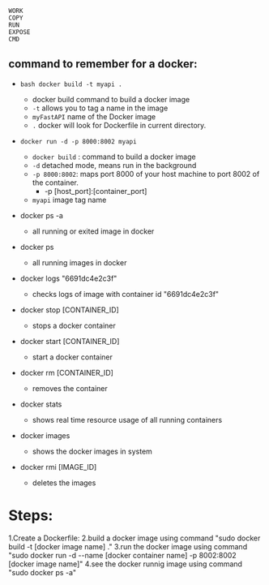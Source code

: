 ```FROM
WORK
COPY
RUN
EXPOSE
CMD
```

## command to remember for a docker:
- ```bash docker build -t myapi .```
    - docker build command to build a docker image
    - `-t` allows you to tag a name in the image
    - `myFastAPI` name of the Docker image
    -  `.` docker will look for Dockerfile in current directory.

- ``docker run -d -p 8000:8002 myapi``
    - `docker build` : command to build a docker image
    - ``-d`` detached mode, means run in the background
    - `-p 8000:8002`: maps port 8000 of your host machine to port 8002 of the container.
        - -p [host_port]:[container_port]
    - `myapi` image tag name

- docker ps -a
    - all running or exited image in docker 
- docker ps
    - all running images in docker
    
- docker logs "6691dc4e2c3f"
    - checks logs of image with container id "6691dc4e2c3f"

- docker stop [CONTAINER_ID]
    - stops a docker container
- docker start [CONTAINER_ID]
    - start a docker container
- docker rm [CONTAINER_ID]
    - removes the container
- docker stats
    - shows real time resource usage of all running containers

- docker images
    - shows the docker images in system
- docker rmi [IMAGE_ID]
    - deletes the images

# Steps:
1.Create a Dockerfile:
2.build a docker image using command "sudo docker build -t [docker image name] ."
3.run the docker image using command "sudo docker run -d --name [docker container name] -p 8002:8002 [docker image name]"
4.see the docker runnig image using command "sudo docker ps -a"